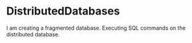 # DistributedDatabases

I am creating a fragmented database.
Executing SQL commands on the distributed database.
